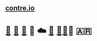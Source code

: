 ## [contre.io](https://contre.io)
# [🐧](https://github.com/contre95/.dotfiles) [🐋](https://hub.docker.com/u/contre95) [:snake:](https://github.com/contre95/gmail-2-mysql) 🐻 :cloud: [🔐](https://blog.lucascontre.site/2020/04/15/creating-a-gpg-key/) [🧑‍💻](https://blog.lucascontre.site)🚴 🇦🇷

